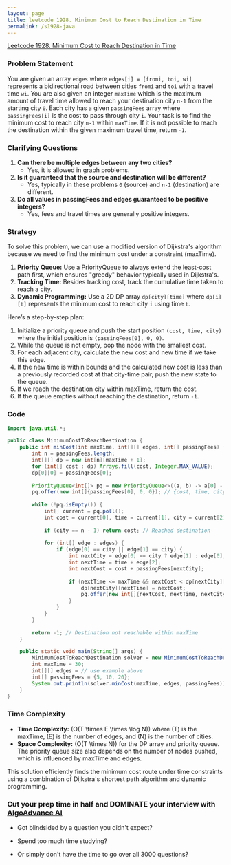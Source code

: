 ```yaml
---
layout: page
title: leetcode 1928. Minimum Cost to Reach Destination in Time
permalink: /s1928-java
---
```

[Leetcode 1928. Minimum Cost to Reach Destination in Time](https://algoadvance.github.io/algoadvance/l1928)
### Problem Statement
You are given an array `edges` where `edges[i] = [fromi, toi, wi]` represents a bidirectional road between cities `fromi` and `toi` with a travel time `wi`. You are also given an integer `maxTime` which is the maximum amount of travel time allowed to reach your destination city `n-1` from the starting city `0`. Each city has a given `passingFees` array where `passingFees[i]` is the cost to pass through city `i`. Your task is to find the minimum cost to reach city `n-1` within `maxTime`. If it is not possible to reach the destination within the given maximum travel time, return `-1`.

### Clarifying Questions
1. **Can there be multiple edges between any two cities?**
   - Yes, it is allowed in graph problems.
2. **Is it guaranteed that the source and destination will be different?**
   - Yes, typically in these problems `0` (source) and `n-1` (destination) are different.
3. **Do all values in passingFees and edges guaranteed to be positive integers?**
   - Yes, fees and travel times are generally positive integers.

### Strategy
To solve this problem, we can use a modified version of Dijkstra's algorithm because we need to find the minimum cost under a constraint (maxTime). 

1. **Priority Queue:** Use a PriorityQueue to always extend the least-cost path first, which ensures "greedy" behavior typically used in Dijkstra's.
2. **Tracking Time:** Besides tracking cost, track the cumulative time taken to reach a city.
3. **Dynamic Programming:** Use a 2D DP array `dp[city][time]` where `dp[i][t]` represents the minimum cost to reach city `i` using time `t`.

Here’s a step-by-step plan:
1. Initialize a priority queue and push the start position `(cost, time, city)` where the initial position is `(passingFees[0], 0, 0)`.
2. While the queue is not empty, pop the node with the smallest cost.
3. For each adjacent city, calculate the new cost and new time if we take this edge.
4. If the new time is within bounds and the calculated new cost is less than a previously recorded cost at that city-time pair, push the new state to the queue.
5. If we reach the destination city within maxTime, return the cost.
6. If the queue empties without reaching the destination, return `-1`.

### Code

```java
import java.util.*;

public class MinimumCostToReachDestination {
    public int minCost(int maxTime, int[][] edges, int[] passingFees) {
        int n = passingFees.length;
        int[][] dp = new int[n][maxTime + 1];
        for (int[] cost : dp) Arrays.fill(cost, Integer.MAX_VALUE);
        dp[0][0] = passingFees[0];
        
        PriorityQueue<int[]> pq = new PriorityQueue<>((a, b) -> a[0] - b[0]);
        pq.offer(new int[]{passingFees[0], 0, 0}); // {cost, time, city}
        
        while (!pq.isEmpty()) {
            int[] current = pq.poll();
            int cost = current[0], time = current[1], city = current[2];
            
            if (city == n - 1) return cost; // Reached destination
            
            for (int[] edge : edges) {
                if (edge[0] == city || edge[1] == city) {
                    int nextCity = edge[0] == city ? edge[1] : edge[0];
                    int nextTime = time + edge[2];
                    int nextCost = cost + passingFees[nextCity];
                    
                    if (nextTime <= maxTime && nextCost < dp[nextCity][nextTime]) {
                        dp[nextCity][nextTime] = nextCost;
                        pq.offer(new int[]{nextCost, nextTime, nextCity});
                    }
                }
            }
        }
        
        return -1; // Destination not reachable within maxTime
    }

    public static void main(String[] args) {
        MinimumCostToReachDestination solver = new MinimumCostToReachDestination();
        int maxTime = 30;
        int[][] edges = // use example above
        int[] passingFees = {5, 10, 20};
        System.out.println(solver.minCost(maxTime, edges, passingFees)); // Example output
    }
}
```

### Time Complexity
- **Time Complexity:** \(O(T \times E \times \log N)\) where \(T\) is the maxTime, \(E\) is the number of edges, and \(N\) is the number of cities.
- **Space Complexity:** \(O(T \times N)\) for the DP array and priority queue. The priority queue size also depends on the number of nodes pushed, which is influenced by maxTime and edges.

This solution efficiently finds the minimum cost route under time constraints using a combination of Dijkstra's shortest path algorithm and dynamic programming.


### Cut your prep time in half and DOMINATE your interview with [AlgoAdvance AI](https://algoAdvance.com)

- Got blindsided by a question you didn't expect?

- Spend too much time studying?

- Or simply don't have the time to go over all 3000 questions?

